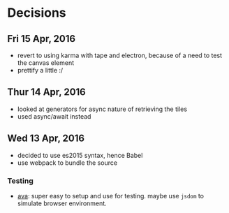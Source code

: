 # Decisions

## Fri 15 Apr, 2016

- revert to using karma with tape and electron, because of a need to test
the canvas element
- prettify a little :/

## Thur 14 Apr, 2016

- looked at generators for async nature of retrieving the tiles
- used async/await instead

## Wed 13 Apr, 2016

- decided to use es2015 syntax, hence Babel
- use webpack to bundle the source

### Testing

- [ava](https://github.com/sindresorhus/ava): super easy to setup and use for testing. maybe use `jsdom` to simulate browser environment.